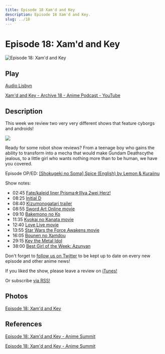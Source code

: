 ```yaml
---
title: Episode 18 Xam'd and Key
description: Episode 18 Xam'd and Key.
slug: ../18
---
```


# Episode 18: Xam'd and Key

![Episode 18: Xam'd and Key](https://i.imgur.com/sSiRvrB.png)

## Play

[Audio Lisbyn](http://traffic.libsyn.com/ranime/Final_18_mixdown.mp3)

[Xam'd and Key - Archive 18 - Anime Podcast - YouTube](https://www.youtube.com/watch?v=y3rPWaqCAiM&list=PLRqOVqiqQ8olLkNknXyo-W1HYA0pPrV9A&index=16)

## Description

This week we review two very very different shows that feature cyborgs and androids!

[![](https://i.imgur.com/EPnQc1R.png)](http://traffic.libsyn.com/ranime/Final_18_mixdown.mp3)

Ready for some robot show reviews? From a teenage boy who gains the ability to transform into a mecha that would make Gundam Deathscythe jealous, to a little girl who wants nothing more than to be human, we have you covered.

Episode OP/ED: [[Shokugeki no Soma] Spice (English) by Lemon & Kuraiinu](https://www.youtube.com/watch?v=0WH6foINvog)

Show notes:

*   02:45 [Fate/kaleid liner Prisma☆Illya 2wei Herz!](http://myanimelist.net/anime/27525/Fate_kaleid_liner_Prisma%E2%98%86Illya_2wei_Herz)
*   08:25 [Initial D](http://myanimelist.net/anime/30952/New_Initial_D_Movie:_Legend_3_-_Mugen)
*   [](http://myanimelist.net/anime/30952/New_Initial_D_Movie:_Legend_3_-_Mugen)08:40 [Kizumonogatari trailer](https://www.youtube.com/watch?v=bRdtWrE9bF8)
*   [](https://www.youtube.com/watch?v=bRdtWrE9bF8)08:55 [Sword Art Online movie](https://www.youtube.com/watch?v=qCuz4Rd8xKc)
*   [](https://www.youtube.com/watch?v=qCuz4Rd8xKc)09:10 [Bakemono no Ko](http://myanimelist.net/anime/28805/Bakemono_no_Ko)
*   [](http://myanimelist.net/anime/28805/Bakemono_no_Ko)11:35 [Kyokai no Kanata movie](http://myanimelist.net/anime/28675/Kyoukai_no_Kanata_Movie:_Ill_Be_Here_-_Mirai-hen)
*   [](http://myanimelist.net/anime/28675/Kyoukai_no_Kanata_Movie:_Ill_Be_Here_-_Mirai-hen)12:40 [Love Live movie](http://myanimelist.net/anime/24997/Love_Live!_The_School_Idol_Movie)
*   [](http://myanimelist.net/anime/24997/Love_Live!_The_School_Idol_Movie)13:55 [Star Wars the Force Awakens movie](https://www.youtube.com/watch?v=ngElkyQ6Rhs)
*   [](https://www.youtube.com/watch?v=ngElkyQ6Rhs)16:05 [Bounen no Xamdou](http://myanimelist.net/anime/4177/Bounen_no_Xamdou)
*   [](http://myanimelist.net/anime/4177/Bounen_no_Xamdou)29:15 [Key the Metal Idol](http://myanimelist.net/anime/1457/Key_the_Metal_Idol)
*   [](http://myanimelist.net/anime/1457/Key_the_Metal_Idol)38:00 [Best Girl of the Week: Azunyan](http://myanimelist.net/character/21173/Azusa_Nakano)

Don't forget to [follow us on Twitter](https://twitter.com/AnimeSummit) to be kept up to date on every new episode and other anime news!

If you liked the show, please leave a review on [iTunes!](https://itunes.apple.com/us/podcast/anime-summit/id1018790874)

Or subscribe [via RSS!](http://ranime.libsyn.com/rss)

## Photos

[Episode 18: Xam'd and Key](https://i.imgur.com/sSiRvrB.png)

## References

[Episode 18: Xam'd and Key - Anime Summit](https://web.archive.org/web/20160503061428/http://animesummit.net/episode-18-xamd-and-key)

[Episode 18: Xam'd and Key - Anime Summit](http://animesummit.net/episode-18-xamd-and-key)